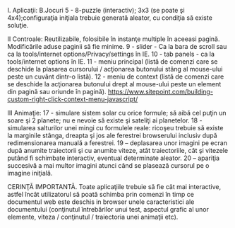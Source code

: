 
I. Aplicaţii:
B.Jocuri
5  - 8-puzzle (interactiv);
	3x3 (se poate şi 4x4);configuraţia iniţiala trebuie generată aleator, cu condiţia să existe soluţie.


II Controale:
    Reutilizabile, folosibile în instanţe multiple în aceeasi pagină.
    Modificările aduse paginii să fie minime.
9  - slider -	Ca la bara de scroll sau ca la tools/internet options/Privacy/settings în IE.
10 - tab panels -	ca la tools/internet options în IE.
11 - meniu principal (listă de comenzi care se deschide la plasarea cursorului / acţionarea butonului stâng al mouse-ului peste un cuvânt dintr-o listă).
12 - meniu de context (listă de comenzi care se deschide la acţionarea butonului drept al mouse-ului peste un element din pagină sau oriunde în pagină).
https://www.sitepoint.com/building-custom-right-click-context-menu-javascript/


III Animaţie:
17   - simulare sistem solar
	cu orice formule; să aibă cel puţin un soare şi 2 planete; nu e nevoie să existe şi sateliţi ai planetelor.
18   - simularea salturilor unei mingi 
	cu formulele reale: ricoşeu trebuie să existe la marginile stânga, dreapta şi jos ale ferestrei browserului inclusiv după redimensionarea manuală a ferestrei.
19 – deplasarea unor imagini pe ecran după anumite traiectorii şi  cu anumite viteze, atât traiectoriile, cât şi vitezele putând fi schimbate interactiv, eventual determinate aleator.
20 – apariţia succesivă a mai multor imagini atunci când se plasează cursorul pe o imagine iniţială.


CERINŢĂ IMPORTANTĂ. Toate aplicaţiile trebuie să fie cât mai interactive, 
astfel încât utilizatorul să poată schimba prin comenzi 
în timp ce documentul web este deschis in browser unele caracteristici ale documentului 
(conţinutul întrebărilor unui test, aspectul grafic al unor elemente, 
viteza / conţinutul / traiectoria unei animaţii etc).


